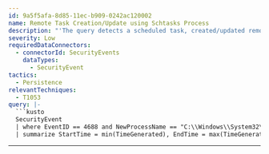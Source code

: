 ```yaml
---
id: 9a5f5afa-8d85-11ec-b909-0242ac120002
name: Remote Task Creation/Update using Schtasks Process
description: "'The query detects a scheduled task, created/updated remotely, using the Schtasks process. \nThreat actors are using scheduled tasks for establishing persistence and moving laterally through the network.\nRef: https://blog.menasec.net/2019/03/threat-hunting-25-scheduled-tasks-for.html'\n"
severity: Low
requiredDataConnectors:
  - connectorId: SecurityEvents
    dataTypes:
      - SecurityEvent
tactics:
  - Persistence
relevantTechniques:
  - T1053
query: |-
  ```kusto
  SecurityEvent
  | where EventID == 4688 and NewProcessName == "C:\\Windows\\System32\\schtasks.exe" and CommandLine has " /s "
  | summarize StartTime = min(TimeGenerated), EndTime = max(TimeGenerated) by EventID, Computer, SubjectUserName, CommandLine
  ```
---
```



